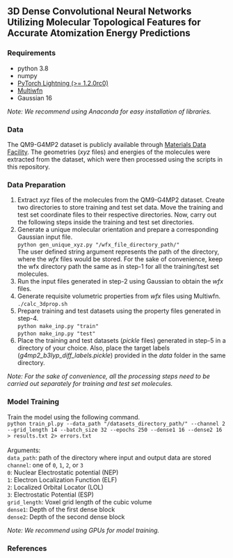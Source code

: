 ## 3D Dense Convolutional Neural Networks Utilizing Molecular Topological Features for Accurate Atomization Energy Predictions

### Requirements
- python 3.8
- numpy
- [PyTorch Lightning (>= 1.2.0rc0)](https://www.pytorchlightning.ai/)
- [Multiwfn](http://sobereva.com/multiwfn/download.html)
- Gaussian 16

*Note: We recommend using Anaconda for easy installation of libraries.*

### Data
The QM9-G4MP2 dataset is publicly available through [Materials Data Facility](https://petreldata.net/mdf/detail/wardlogan_machine_learning_calculations_v1.1/). The geometries (*xyz* files) and energies of the molecules were extracted from the dataset, which were then processed using the scripts in this repository. 
### Data Preparation
1. Extract *xyz* files of the molecules from the QM9-G4MP2 dataset. Create two directories to store training and test set data. Move the training and test set coordinate files to their respective directories. Now, carry out the following steps inside the training and test set directories.
2. Generate a unique molecular orientation and prepare a corresponding Gaussian input file.\
`python gen_unique_xyz.py "/wfx_file_directory_path/"`\
The user defined string argument represents the path of the directory, where the *wfx* files would be stored. For the sake of convenience, keep the wfx directory path the same as in step-1 for all the training/test set molecules. 
3. Run the input files generated in step-2 using Gaussian to obtain the *wfx* files.
4. Generate requisite volumetric properties from *wfx* files using Multiwfn.\
`./calc_3dprop.sh`
5. Prepare training and test datasets using the property files generated in step-4.\
`python make_inp.py "train"`\
`python make_inp.py "test"`
6. Place the training and test datasets (*pickle* files) generated in step-5 in a directory of your choice. Also, place the target labels (*g4mp2_b3lyp_diff_labels.pickle*) provided in the *data* folder in the same directory.

*Note: For the sake of convenience, all the processing steps need to be carried out separately for training and test set molecules.*

### Model Training
Train the model using the following command.\
`python train_pl.py --data_path "/datasets_directory_path/" --channel 2 --grid_length 14 --batch_size 32 --epochs 250 --dense1 16 --dense2 16 > results.txt 2> errors.txt`\
\
Arguments:\
`data_path`: path of the directory where input and output data are stored\
`channel`: one of `0`, `1`, `2`, or `3`\
           `0`: Nuclear Electrostatic potential (NEP)\
           `1`: Electron Localization Function (ELF)\
           `2`: Localized Orbital Locator (LOL)\
           `3`: Electrostatic Potential (ESP)\
`grid_length`: Voxel grid length of the cubic volume\
`dense1`: Depth of the first dense block\
`dense2`: Depth of the second dense block

*Note: We recommend using GPUs for model training.*

### References
